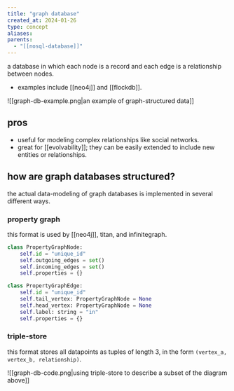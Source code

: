 ```yaml
---
title: "graph database"
created_at: 2024-01-26
type: concept
aliases: 
parents:
  - "[[nosql-database]]"
---
```


a database in which each node is a record and each edge is a relationship between nodes.
- examples include [[neo4j]] and [[flockdb]].

![[graph-db-example.png|an example of graph-structured data]]

## pros

- useful for modeling complex relationships like social networks.
- great for [[evolvability]]; they can be easily extended to include new entities or relationships.

## how are graph databases structured?

the actual data-modeling of graph databases is implemented in several different ways.

### property graph

this format is used by [[neo4j]], titan, and infinitegraph.

```python
class PropertyGraphNode:
	self.id = "unique_id"
	self.outgoing_edges = set()
	self.incoming_edges = set()
	self.properties = {}

class PropertyGraphEdge:
	self.id = "unique_id"
	self.tail_vertex: PropertyGraphNode = None
	self.head_vertex: PropertyGraphNode = None
	self.label: string = "in"
	self.properties = {}
```

### triple-store

this format stores all datapoints as tuples of length 3, in the form `(vertex_a, vertex_b, relationship)`.

![[graph-db-code.png|using triple-store to describe a subset of the diagram above]]
